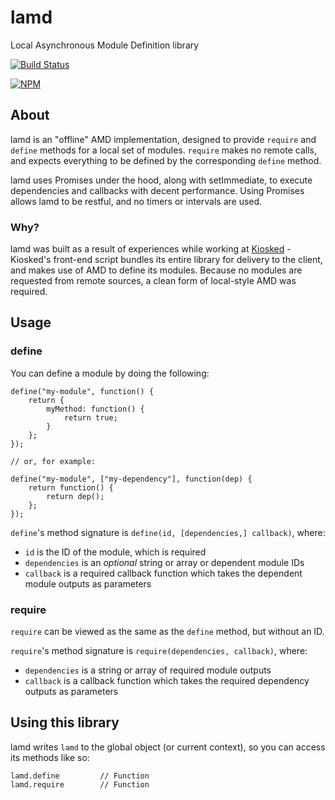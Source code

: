 # lamd
Local Asynchronous Module Definition library

[![Build Status](https://travis-ci.org/perry-mitchell/lamd.svg)](https://travis-ci.org/perry-mitchell/lamd)

[![NPM](https://nodei.co/npm/lamd.png)](https://nodei.co/npm/lamd/)

## About

lamd is an "offline" AMD implementation, designed to provide `require` and `define` methods for a local set of modules. `require` makes no remote calls, and expects everything to be defined by the corresponding `define` method.

lamd uses Promises under the hood, along with setImmediate, to execute dependencies and callbacks with decent performance. Using Promises allows lamd to be restful, and no timers or intervals are used.

### Why?

lamd was built as a result of experiences while working at [Kiosked](http://kiosked.com) - Kiosked's front-end script bundles its entire library for delivery to the client, and makes use of AMD to define its modules. Because no modules are requested from remote sources, a clean form of local-style AMD was required.

## Usage

### define

You can define a module by doing the following:

	define("my-module", function() {
		return {
			myMethod: function() {
				return true;
			}
		};
	});

	// or, for example:

	define("my-module", ["my-dependency"], function(dep) {
		return function() {
			return dep();
		};
	});

`define`'s method signature is `define(id, [dependencies,] callback)`, where:

 * `id` is the ID of the module, which is required
 * `dependencies` is an _optional_ string or array or dependent module IDs
 * `callback` is a required callback function which takes the dependent module outputs as parameters

### require

`require` can be viewed as the same as the `define` method, but without an ID.

`require`'s method signature is `require(dependencies, callback)`, where:

 * `dependencies` is a string or array of required module outputs
 * `callback` is a callback function which takes the required dependency outputs as parameters

## Using this library

lamd writes `lamd` to the global object (or current context), so you can access its methods like so:

	lamd.define 		// Function
	lamd.require 		// Function


